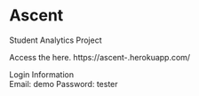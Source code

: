 # Ascent
Student Analytics Project

Access the here.
https://ascent-.herokuapp.com/

Login Information
<br>
Email: demo
Password: tester
